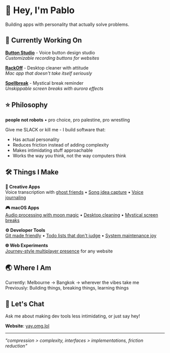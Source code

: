 # 👋 Hey, I'm Pablo

Building apps with personality that actually solve problems.

## 🎯 Currently Working On

**[Button Studio](https://github.com/pibulus/button-studio)** - Voice button design studio  
*Customizable recording buttons for websites*

**[RackOff](https://github.com/pibulus/rackoff)** - Desktop cleaner with attitude  
*Mac app that doesn't take itself seriously*

**[Spellbreak](https://github.com/pibulus/spellbreak)** - Mystical break reminder  
*Unskippable screen breaks with aurora effects*

## ⭐ Philosophy

**people not robots** • pro choice, pro palestine, pro wrestling

Give me SLACK or kill me - I build software that:
- Has actual personality
- Reduces friction instead of adding complexity  
- Makes intimidating stuff approachable
- Works the way you think, not the way computers think

## 🛠 Things I Make

**🎵 Creative Apps**  
Voice transcription with [ghost friends](https://github.com/pibulus/talktype) • [Song idea capture](https://github.com/pibulus/riffrap) • [Voice journaling](https://github.com/pibulus/daysay)

**🎮 macOS Apps**  
[Audio processing with moon magic](https://github.com/pibulus/hexbloop) • [Desktop cleaning](https://github.com/pibulus/rackoff) • [Mystical screen breaks](https://github.com/pibulus/spellbreak)

**⚙️ Developer Tools**  
[Git made friendly](https://github.com/pibulus/git-monkey) • [Todo lists that don't judge](https://github.com/pibulus/ziplist) • [System maintenance joy](https://github.com/pibulus/house-keeper)

**🌐 Web Experiments**  
[Journey-style multiplayer presence](https://github.com/pibulus/ambient-presence) for any website

## 🌏 Where I Am

Currently: Melbourne → Bangkok → wherever the vibes take me  
Previously: Building things, breaking things, learning things

## 💬 Let's Chat

Ask me about making dev tools less intimidating, or just say hey!

**Website**: [yay.omg.lol](https://yay.omg.lol/)

---
*"compression > complexity, interfaces > implementations, friction reduction"*